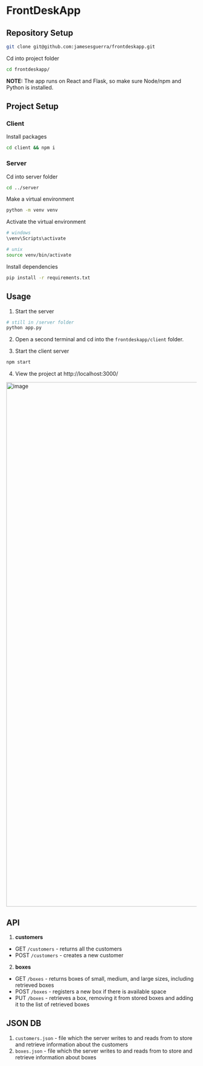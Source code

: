 # FrontDeskApp

## Repository Setup
```sh
git clone git@github.com:jamesesguerra/frontdeskapp.git
```

Cd into project folder
```sh
cd frontdeskapp/
```

**NOTE:** The app runs on React and Flask, so make sure Node/npm and Python is installed.


## Project Setup
### Client 
Install packages
```sh
cd client && npm i
```

### Server 
Cd into server folder
```sh
cd ../server
```

Make a virtual environment
```sh
python -m venv venv
```

Activate the virtual environment
```sh
# windows
\venv\Scripts\activate

# unix
source venv/bin/activate
```

Install dependencies
```sh
pip install -r requirements.txt
```

## Usage
1. Start the server
```sh
# still in /server folder 
python app.py
```

2. Open a second terminal and cd into the `frontdeskapp/client` folder.

3. Start the client server
```sh
npm start
```

4. View the project at http://localhost:3000/
<img width="1387" alt="image" src="https://github.com/jamesesguerra/frontdeskapp/assets/68677613/542190be-1a39-4889-a64b-b5bbff26ffa1">


## API
1. **customers**
- GET `/customers` - returns all the customers
- POST `/customers` - creates a new customer

2. **boxes**
- GET `/boxes` - returns boxes of small, medium, and large sizes, including retrieved boxes
- POST `/boxes` - registers a new box if there is available space
- PUT `/boxes` - retrieves a box, removing it from stored boxes and adding it to the list of retrieved boxes


## JSON DB
1. `customers.json` - file which the server writes to and reads from to store and retrieve information about the customers
2. `boxes.json` - file which the server writes to and reads from to store and retrieve information about boxes
